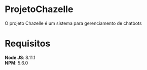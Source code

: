 # ProjetoChazelle

O projeto Chazelle é um sistema para gerenciamento de chatbots

# Requisitos

**Node JS**: 8.11.1  
**NPM**: 5.6.0
